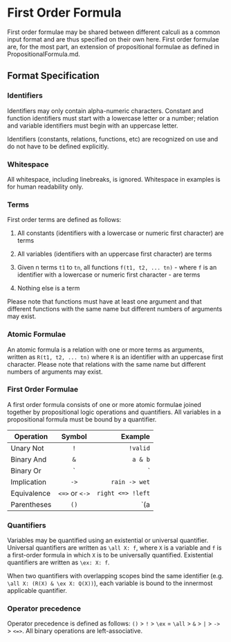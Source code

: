 # First Order Formula

First order formulae may be shared between different calculi as a common input format and are thus specified on their own here. First order formulae are, for the most part, an extension of propositional formulae as defined in PropositionalFormula.md.

## Format Specification

### Identifiers

Identifiers may only contain alpha-numeric characters. Constant and function identifiers must start with a lowercase letter or a number; relation and variable identifiers must begin with an uppercase letter.

Identifiers (constants, relations, functions, etc) are recognized on use and do not have to be defined explicitly.

### Whitespace

All whitespace, including linebreaks, is ignored. Whitespace in examples is for human readability only.

### Terms

First order terms are defined as follows:

1. All constants (identifiers with a lowercase or numeric first character) are terms

2. All variables (identifiers with an uppercase first character) are terms

3. Given n terms `t1` to `tn`, all functions `f(t1, t2, ... tn)` - where `f` is an identifier with a lowercase or numeric first character - are terms

4. Nothing else is a term

Please note that functions must have at least one argument and that different functions with the same name but different numbers of arguments may exist. 

### Atomic Formulae

An atomic formula is a relation with one or more terms as arguments, written as `R(t1, t2, ... tn)` where `R` is an identifier with an uppercase first character. Please note that relations with the same name but different numbers of arguments may exist.

### First Order Formulae

A first order formula consists of one or more atomic formulae joined together by propositional logic operations and quantifiers. All variables in a propositional formula must be bound by a quantifier.

| Operation     | Symbol        | Example           |
| ------------- |:-------------:| -----------------:|
| Unary Not     | `!`           | `!valid`          |
| Binary And    | `&`           | `a & b`           |
| Binary Or     | `|`           | `a | b`           |
| Implication   | `->`          | `rain -> wet`     |
| Equivalence   | `<=>` or `<->`| `right <=> !left` |
| Parentheses   | `()`          | `(a | b) & c`     |

### Quantifiers

Variables may be quantified using an existential or universal quantifier. Universal quantifiers are written as `\all X: f`, where `X` is a variable and `f` is a first-order formula in which `X` is to be universally quantified. Existential quantifiers are written as `\ex: X: f`.

When two quantifiers with overlapping scopes bind the same identifier (e.g. `\all X: (R(X) & \ex X: Q(X))`), each variable is bound to the innermost applicable quantifier.

### Operator precedence

Operator precedence is defined as follows: `()` > `!` > `\ex` = `\all` > `&` > `|` > `->` > `<=>`. All binary operations are left-associative. 